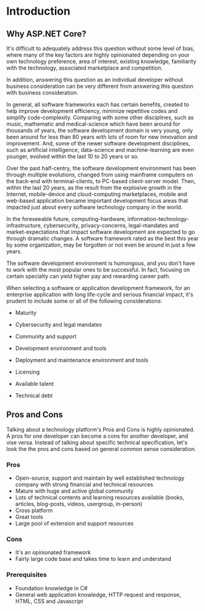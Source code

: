 # Introduction

## Why ASP.NET Core?

It's difficult to adequately address this question without some level of bias, where many of the key factors are highly opinionated depending on your own technology preference, area of interest, existing knowledge, familiarity with the technology, associated marketplace and competition.  

In addition, answering this question as an individual developer without business consideration can be very different from answering this question with business consideration.

In general, all software frameworks each has certain benefits, created to help improve development efficiency, minimize repetitive codes and simplify code-complexity.  Comparing with some other disciplines, such as music, mathematic and medical-science which have been around for thousands of years, the software development domain is very young, only been around for less than 80 years with lots of room for new innovation and improvement.  And, some of the newer software development disciplines, such as artificial intelligence, data-science and machine-learning are even younger, evolved within the last 10 to 20 years or so.

Over the past half-centry, the software development environment has been through multiple evolutions, changed from using mainframe computers on the back-end with terminal-clients, to PC-based client-server model. Then, within the last 20 years, as the result from the explosive growth in the Internet, mobile-device and cloud-computing marketplaces, mobile and web-based application became important development focus areas that impacted just about every software technology company in the world.

In the foreseeable future, computing-hardware, information-technology-infrastructure, cybersecurity, privacy-concerns, legal-mandates and market-expectations that impact software development are expected to go through dramatic changes.  A software framework rated as the best this year by some organization, may be forgotten or not even be around in just a few years.

The software development environment is humongous, and you don't have to work with the most popular ones to be successful.  In fact, focusing on certain specialty can yield higher pay and rewarding career path.

When selecting a software or application development framework, for an enterprise application with long life-cycle and serious financial impact, it's prudent to include some or all of the following considerations:

  - Maturity

  - Cybersecurity and legal mandates

  - Community and support

  - Development environment and tools

  - Deployment and maintenance environment and tools

  - Licensing

  - Available talent

  - Technical debt

## Pros and Cons  

Talking about a technology platform's Pros and Cons is highly opinionated.  A pros for one developer can become a cons for another developer, and vise versa.
Instead of talking about specific technical specification, let's look the the pros and cons based on general common sense consideration. 

### Pros
  - Open-source, support and maintain by well established technology company with strong financial and technical resources
  - Mature with huge and active global community
  - Lots of technical contents and learning resources available (books, articles, blog-posts, videos, usergroup, in-person)
  - Cross platform
  - Great tools
  - Large pool of extension and support resources

### Cons
  - It's an opinionated framework
  - Fairly large code base and takes time to learn and understand

### Prerequisites
  - Foundation knowledge in C#
  - General web application knowledge, HTTP request and response, HTML, CSS and Javascript

